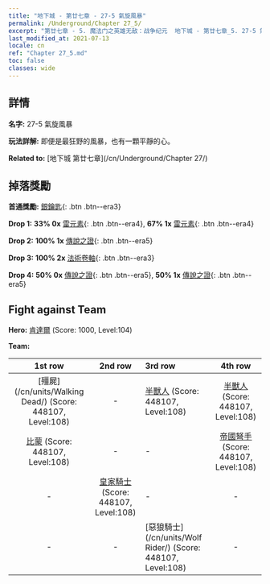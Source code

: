 ```yaml
---
title: "地下城 - 第廿七章 - 27-5 氣旋風暴"
permalink: /Underground/Chapter 27_5/
excerpt: "第廿七章 - 5. 魔法门之英雄无敌：战争纪元  地下城 - 第廿七章_5. 27-5 氣旋風暴"
last_modified_at: 2021-07-13
locale: cn
ref: "Chapter 27_5.md"
toc: false
classes: wide
---
```


## 詳情

 **名字:** 27-5 氣旋風暴

 **玩法詳解:**       即便是最狂野的風暴，也有一顆平靜的心。

 **Related to:** [地下城 第廿七章](/cn/Underground/Chapter 27/)

## 掉落獎勵

 **首通獎勵:** [銀鑰匙](/cn/Items/con_693/){: .btn .btn--era3}

 **Drop 1:** **33% 0x** [雷元素](/cn/Items/unt_263/){: .btn .btn--era4}, **67% 1x** [雷元素](/cn/Items/unt_263/){: .btn .btn--era4}

 **Drop 2:** **100% 1x** [傳說之證](/cn/Items/mat_102/){: .btn .btn--era5}

 **Drop 3:** **100% 2x** [法術卷軸](/cn/Items/con_694/){: .btn .btn--era3}

 **Drop 4:** **50% 0x** [傳說之證](/cn/Items/mat_95/){: .btn .btn--era5}, **50% 1x** [傳說之證](/cn/Items/mat_95/){: .btn .btn--era5}


## Fight against Team
 **Hero:** [肯達爾](/cn/heroes/Kendal/) (Score: 1000, Level:104)

 **Team:**


  | 1st row | 2nd row | 3rd row | 4th row |
  |:----:|:----:|:----|:----:|
  | [殭屍](/cn/units/Walking Dead/) (Score: 448107, Level:108)  | - | [半獸人](/cn/units/Orc/) (Score: 448107, Level:108)  | [半獸人](/cn/units/Orc/) (Score: 448107, Level:108)  |
  | [比蒙](/cn/units/Behemoth/) (Score: 448107, Level:108)  | - | - | [帝國弩手](/cn/units/Marksman/) (Score: 448107, Level:108)  |
  | - | [皇家騎士](/cn/units/Cavalier/) (Score: 448107, Level:108)  | - | - |
  | - | - | [惡狼騎士](/cn/units/Wolf Rider/) (Score: 448107, Level:108)  | - |


